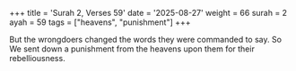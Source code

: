 +++
title = 'Surah 2, Verses 59'
date = '2025-08-27'
weight = 66
surah = 2
ayah = 59
tags = ["heavens", "punishment"]
+++

But the wrongdoers changed the words they were commanded to say. So We sent down a punishment from the heavens upon them for their rebelliousness.